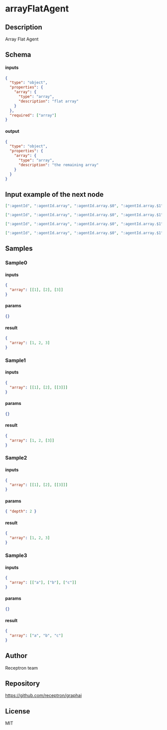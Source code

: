 # arrayFlatAgent

## Description

Array Flat Agent

## Schema

#### inputs

```json
{
  "type": "object",
  "properties": {
    "array": {
      "type": "array",
      "description": "flat array"
    }
  },
  "required": ["array"]
}
```

#### output

```json
{
  "type": "object",
  "properties": {
    "array": {
      "type": "array",
      "description": "the remaining array"
    }
  }
}
```

## Input example of the next node

```json
[":agentId", ":agentId.array", ":agentId.array.$0", ":agentId.array.$1", ":agentId.array.$2"]
```

```json
[":agentId", ":agentId.array", ":agentId.array.$0", ":agentId.array.$1", ":agentId.array.$2", ":agentId.array.$2.$0"]
```

```json
[":agentId", ":agentId.array", ":agentId.array.$0", ":agentId.array.$1", ":agentId.array.$2"]
```

```json
[":agentId", ":agentId.array", ":agentId.array.$0", ":agentId.array.$1", ":agentId.array.$2"]
```

## Samples

### Sample0

#### inputs

```json
{
  "array": [[1], [2], [3]]
}
```

#### params

```json
{}
```

#### result

```json
{
  "array": [1, 2, 3]
}
```

### Sample1

#### inputs

```json
{
  "array": [[1], [2], [[3]]]
}
```

#### params

```json
{}
```

#### result

```json
{
  "array": [1, 2, [3]]
}
```

### Sample2

#### inputs

```json
{
  "array": [[1], [2], [[3]]]
}
```

#### params

```json
{ "depth": 2 }
```

#### result

```json
{
  "array": [1, 2, 3]
}
```

### Sample3

#### inputs

```json
{
  "array": [["a"], ["b"], ["c"]]
}
```

#### params

```json
{}
```

#### result

```json
{
  "array": ["a", "b", "c"]
}
```

## Author

Receptron team

## Repository

https://github.com/receptron/graphai

## License

MIT
